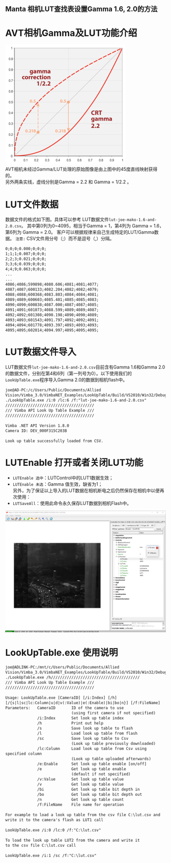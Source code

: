 Manta 相机LUT查找表设置Gamma 1.6, 2.0的方法
---

# AVT相机Gamma及LUT功能介绍
![](gamma-illustration.png)  
AVT相机未经过Gamma/LUT处理的原始图像是由上图中的45度直线映射获得的。  
另外两条实线，虚线分别是Gamma = 2.2 和 Gamma = 1/2.2 。 


# LUT文件数据

数据文件的格式如下图。具体可以参考 LUT数据文件`lut-joe-mako-1.6-and-2.0.csv`。
其中第0列为0~4095，相当于Gamma = 1，第4列为 Gamma = 1.6，第6列为 Gamma = 2.0。
客户可以根据规律来自己生成特定的LUT/Gamma数据。
`注意:` CSV文件用分号（;）而不是逗号（,）分隔。

```
0;0;0;0.000;0;0;0;
1;1;1;0.007;0;0;0;
2;2;3;0.021;0;0;0;
3;3;6;0.039;0;0;0;
4;4;9;0.063;0;0;0;
...
...
4086;4086;599898;4080.606;4081;4081;4077;
4087;4087;600133;4082.204;4082;4082;4079;
4088;4088;600368;4083.803;4084;4084;4081;
4089;4089;600603;4085.401;4085;4085;4083;
4090;4090;600838;4087.000;4087;4087;4085;
4091;4091;601073;4088.599;4089;4089;4087;
4092;4092;601308;4090.198;4090;4090;4089;
4093;4093;601543;4091.797;4092;4092;4091;
4094;4094;601778;4093.397;4093;4093;4093;
4095;4095;602014;4094.997;4095;4095;4095;
```


# LUT数据文件导入
LUT数据文件`lut-joe-mako-1.6-and-2.0.csv`目前含有Gamma 1.6和Gamma 2.0的数据文件，分别在第4和6列（第一列号为0）。以下使用我们的`LookUpTable.exe`程序导入Gamma 2.0的数据到相机flash中。 

```
joe@AD-PC:/c/Users/Public/Documents/Allied Vision/Vimba_3.0/VimbaNET_Examples/LookUpTable/Build/VS2010/Win32/Debug$ ./LookUpTable.exe /i:0 /lc:6 /f:"lut-joe-mako-1.6-and-2.0.csv"
///////////////////////////////////////
/// Vimba API Look Up Table Example ///
///////////////////////////////////////

Vimba .NET API Version 1.8.0
Camera ID: DEV_000F315C203B

Look up table successfully loaded from CSV.
```

# LUTEnable 打开或者关闭LUT功能

* `LUTEnable 选中`：LUTControl中的LUT1数据生效；
* `LUTEnable 未选`：Gamma 值生效，缺省为1；  
另外，为了保证以上导入的LUT数据在相机断电之后仍然保存在相机中以便再次使用： 
* `LUTSaveAll`：使用此命令永久保存LUT数据到相机Flash中。

![](LUTEnable-Option.png)


# LookUpTable.exe 使用说明

```
joe@ADLINK-PC:/mnt/c/Users/Public/Documents/Allied Vision/Vimba_3.0/VimbaNET_Examples/LookUpTable/Build/VS2010/Win32/Debug$ ./LookUpTable.exe /h///////////////////////////////////////
/// Vimba API Look Up Table Example ///
///////////////////////////////////////

Usage: LookUpTable.exe [CameraID] [/i:Index] [/h] [/{s|l|sc|lc:Column|u|d|v(:Value)|e(:Enable)|bi|bo|n}] [/f:FileName]
Parameters:   CameraID       ID of the camera to use
                             (using first camera if not specified)
              /i:Index       Set look up table index
              /h             Print out help
              /s             Save look up table to flash
              /l             Load look up table from flash
              /sc            Save look up table to Csv
                             (Look up table previously downloaded)
              /lc:Column     Load look up table from Csv using specified column
                             (Look up table uploaded afterwards)
              /e:Enable      Set look up table enable [on/off]
              /e             Get look up table enable
                             (default if not specified)
              /v:Value       Set look up table value
              /v             Get look up table value
              /bi            Get look up table bit depth in
              /bo            Get look up table bit depth out
              /n             Get look up table count
              /f:FileName    File name for operation

For example to load a look up table from the csv file C:\lut.csv and
write it to the camera's flash as LUT1 call

LookUpTable.exe /i:0 /lc:0 /f:"C:\lut.csv"

To load the look up table LUT2 from the camera and write it
to the csv file C:\lut.csv call

LookUpTable.exe /i:1 /sc /f:"C:\lut.csv"
```

































